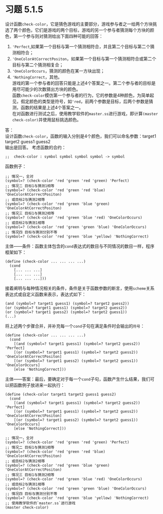 # 习题 5.1.5
设计函数`check-color`，它是猜色游戏的主要部分，游戏参与者之一给两个方块挑选了两个颜色，它们是游戏的两个目标，游戏的另一个参与者猜测每个方块的颜色，第一个参与则对猜测给出下面四种可能的回答：
1. `'Perfect`,如果第一个目标与第一个猜测相符合，并且第二个目标与第二个猜测相符合；
2. `'OneColorAtCorrectPositon`，如果第一个目标与第一个猜测相符合或第二个目标与第二个猜测相复合；
3. `'OneColorOccurs`，猜测的颜色在某一方块出现；
4. `'NothingCorrect`，其他。  
游戏的第一个参与者的回答只能是上述4个答案之一。第二个参与者的目标是用尽可能少的次数猜出方块的颜色。  
函数`check-color`模仿第一个参与者的行为，它的参数是4种颜色，为简单起见，假定颜色的类型是符号，如`'red`，前两个参数是目标，后两个参数是猜测，函数的结果是上述4个答案之一。  
在对函数进行测试之后，使用教学软件的`master.ss`进行游戏，即计算`(master check-color)`并使用鼠标挑选颜色。
  
答：  
设计函数`check-color`，函数的输入分别是4个颜色，我们可以命名参数：target1 target2 guess1 guess2  
输出是回答。
考虑函数的合约：
```
;;  check-color : symbol symbol symbol symbol -> symbol
```
函数例子：
```
;; 情况一，全对
(symbol=? (check-color 'red 'green 'red 'green) 'Perfect)
;; 情况二 目标1与猜测1相等
(symbol=? (check-color 'red 'green 'red 'blue) 'OneColorAtCorrectPositon)
;; 或目标2与猜测2相等
(symbol=? (check-color 'red 'green 'blue 'green) 'OneColorAtCorrectPositon)
;; 情况三 目标1与猜测2相等
(symbol=? (check-color 'red 'green 'blue 'red) 'OneColorOccurs)
;; 或目标2与猜测1相等
(symbol=? (check-color 'red 'green 'green 'blue) 'OneColorOccurs)
;; 情况四 目标与猜测分别不等
(symbol=? (check-color 'red 'green 'blue 'yellow) 'NothingCorrect)
```

主体——条件：函数主体包含的`cond`表达式的数目与不同情况的数目一样，程序框架如下：
```
(define (check-color ... ... ... ...)
  (cond
    [... ... ...]
    [... ... ...]
    [... ... ...]))

```
接着阐明与每种情况相关的条件，条件是关于函数参数的断言，使用`scheme`关系表达式或自定义函数来表示，表达式如下：
```
(and (symbol=? target1 guess1) (symbol=? target2 guess2))
(or (symbol=? target1 guess1) (symbol=? target2 guess2))
(or (symbol=? target1 guess2) (symbol=? target2 guess1))
(...)
```
将上述两个步骤合并，并补充每一个`cond`子句在满足条件时会输出的`符号`：
```
(define (check-color ... ... ... ...)
  (cond
    [(and (symbol=? target1 guess1) (symbol=? target2 guess2)) 'Perfect]
    [(or (symbol=? target1 guess1) (symbol=? target2 guess2)) 'OneColorAtCorrectPositon]
    [(or (symbol=? target1 guess2) (symbol=? target2 guess1)) 'OneColorOccurs]
    [else 'NothingCorrect]))
```
主体——答案：最后，要确定对于每一个`cond`子句，函数产生什么结果，我们可以把函数例子放进来一起执行：
```
(define (check-color target1 target2 guess1 guess2)
  (cond
    [(and (symbol=? target1 guess1) (symbol=? target2 guess2)) 'Perfect]
    [(or (symbol=? target1 guess1) (symbol=? target2 guess2)) 'OneColorAtCorrectPositon]
    [(or (symbol=? target1 guess2) (symbol=? target2 guess1)) 'OneColorOccurs]
    [else 'NothingCorrect]))

;; 情况一，全对
(symbol=? (check-color 'red 'green 'red 'green) 'Perfect)
;; 情况二 目标1与猜测1相等
(symbol=? (check-color 'red 'green 'red 'blue) 'OneColorAtCorrectPositon)
;; 或目标2与猜测2相等
(symbol=? (check-color 'red 'green 'blue 'green) 'OneColorAtCorrectPositon)
;; 情况三 目标1与猜测2相等
(symbol=? (check-color 'red 'green 'blue 'red) 'OneColorOccurs)
;; 或目标2与猜测1相等
(symbol=? (check-color 'red 'green 'green 'blue) 'OneColorOccurs)
;; 情况四 目标与猜测分别不等
(symbol=? (check-color 'red 'green 'blue 'yellow) 'NothingCorrect)
;; 使用教学软件的`master.ss`进行游戏
(master check-color)
```